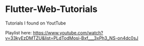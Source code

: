 # Flutter-Web-Tutorials
Tutorials I found on YoutTube

Playlist here:
https://www.youtube.com/watch?v=33kyEzDMTZU&list=PLdTodMosi-Bxf___3xPh3_NS-on4dc0sJ
